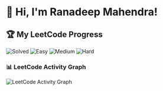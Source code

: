 # 👋 Hi, I'm Ranadeep Mahendra!

## 🏆 My LeetCode Progress

![Solved](https://img.shields.io/badge/Solved-73/3626-blue?cache=1753583466) ![Easy](https://img.shields.io/badge/Easy-41/886-brightgreen?cache=1753583466) ![Medium](https://img.shields.io/badge/Medium-31/1885-orange?cache=1753583466) ![Hard](https://img.shields.io/badge/Hard-1/855-red?cache=1753583466)

### 📊 LeetCode Activity Graph

![LeetCode Activity Graph](https://leetcard.jacoblin.cool/ranadeep_mahendra2426?theme=dark&font=Karma&ext=heatmap&cache=1753583466)
